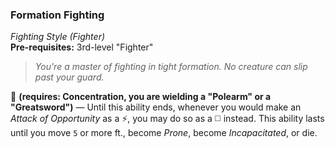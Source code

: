 ### Formation Fighting
*Fighting Style (Fighter)*  
**Pre-requisites:** 3rd-level "Fighter"

> *You're a master of fighting in tight formation. No creature can slip past your guard.*

🔷 **(requires: Concentration, you are wielding a "Polearm" or a "Greatsword")** — Until this ability ends, whenever you would make an *Attack of Opportunity* as a ⚡, you may do so as a ◻️ instead. This ability lasts until you move `5` or more ft., become *Prone*, become *Incapacitated*, or die.
